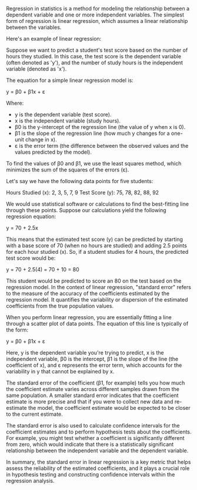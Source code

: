 Regression in statistics is a method for modeling the relationship between a dependent variable and one or more independent variables. The simplest form of regression is linear regression, which assumes a linear relationship between the variables.

Here's an example of linear regression:

Suppose we want to predict a student's test score based on the number of hours they studied. In this case, the test score is the dependent variable (often denoted as 'y'), and the number of study hours is the independent variable (denoted as 'x').

The equation for a simple linear regression model is:

y = β0 + β1x + ε

Where:
- y is the dependent variable (test score).
- x is the independent variable (study hours).
- β0 is the y-intercept of the regression line (the value of y when x is 0).
- β1 is the slope of the regression line (how much y changes for a one-unit change in x).
- ε is the error term (the difference between the observed values and the values predicted by the model).

To find the values of β0 and β1, we use the least squares method, which minimizes the sum of the squares of the errors (ε).

Let's say we have the following data points for five students:

Hours Studied (x): 2, 3, 5, 7, 9
Test Score (y): 75, 78, 82, 88, 92

We would use statistical software or calculations to find the best-fitting line through these points. Suppose our calculations yield the following regression equation:

y = 70 + 2.5x

This means that the estimated test score (y) can be predicted by starting with a base score of 70 (when no hours are studied) and adding 2.5 points for each hour studied (x). So, if a student studies for 4 hours, the predicted test score would be:

y = 70 + 2.5(4) = 70 + 10 = 80

This student would be predicted to score an 80 on the test based on the regression model.
In the context of linear regression, "standard error" refers to the measure of the accuracy of the coefficients estimated by the regression model. It quantifies the variability or dispersion of the estimated coefficients from the true population values.

When you perform linear regression, you are essentially fitting a line through a scatter plot of data points. The equation of this line is typically of the form:

y = β0 + β1x + ε

Here, y is the dependent variable you're trying to predict, x is the independent variable, β0 is the intercept, β1 is the slope of the line (the coefficient of x), and ε represents the error term, which accounts for the variability in y that cannot be explained by x.

The standard error of the coefficient (β1, for example) tells you how much the coefficient estimate varies across different samples drawn from the same population. A smaller standard error indicates that the coefficient estimate is more precise and that if you were to collect new data and re-estimate the model, the coefficient estimate would be expected to be closer to the current estimate.

The standard error is also used to calculate confidence intervals for the coefficient estimates and to perform hypothesis tests about the coefficients. For example, you might test whether a coefficient is significantly different from zero, which would indicate that there is a statistically significant relationship between the independent variable and the dependent variable.

In summary, the standard error in linear regression is a key metric that helps assess the reliability of the estimated coefficients, and it plays a crucial role in hypothesis testing and constructing confidence intervals within the regression analysis.
